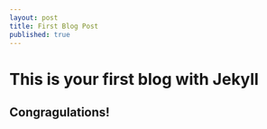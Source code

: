 ```yaml
---
layout: post
title: First Blog Post
published: true
---
```


# This is your first blog with Jekyll

## Congragulations! 